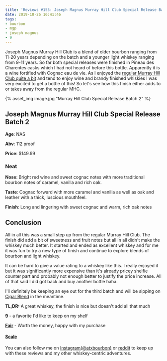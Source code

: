 ```yaml
---
title: 'Reviews #155: Joseph Magnus Murray Hill Club Special Release Batch 2'
date: 2019-10-26 16:41:46
tags:
- bourbon
- mgp
- joseph magnus
- 9
---
```


Joseph Magnus Murray Hill Club is a blend of older bourbon ranging from 11-20 years depending on the batch and a younger light whiskey ranging from 9-11 years. So far both special releases were finished in Pineau des Charentes casks which I had not heard of before this bottle. Apparently it is a wine fortified with Cognac eau de vie. As I enjoyed the [regular Murray Hill Club quite a bit](https://atxbourbon.com/2019/02/10/Reviews-72-73-Joseph-Magnus-Straight-Bourbon-and-Murray-Hill-Club/) and tend to enjoy wine and brandy finished whiskies I was very excited to get a bottle of this! So let's see how this finish either adds to or takes away from the regular MHC.

{% asset_img image.jpg "Murray Hill Club Special Release Batch 2" %}

## Joseph Magnus Murray Hill Club Special Release Batch 2
**Age**: NAS 

**Abv**: 112 proof

**Price**: $149.99

### Neat
**Nose**: Bright red wine and sweet cognac notes with more traditional bourbon notes of caramel, vanilla and rich oak. 

**Taste**: Cognac forward with more caramel and vanilla as well as oak and leather with a thick, luscious mouthfeel.

**Finish**: Long and lingering with sweet cognac and warm, rich oak notes 

## Conclusion
All in all this was a small step up from the regular Murray Hill Club. The finish did add a bit of sweetness and fruit notes but all in all didn't make the whiskey much better. It started and ended as excellent whiskey and for me it was fun to try a new type of finish and continue to explore blends of bourbon and light whiskey.

It can be hard to give a value rating to a whiskey like this. I really enjoyed it but it was significantly more expensive than it's already pricey shelfie counter part and probably not enough better to justify the price increase. All of that said I did got back and buy another bottle haha.

I'll definitely be keeping an eye out for the third batch and will be sipping on [Cigar Blend](https://atxbourbon.com/2019/10/06/Review-150-Joseph-Magnus-Cigar-Blend-Batch-12/) in the meantime. 

**TL;DR:** A great whiskey, the finish is nice but doesn't add all that much


[**9**](https://atxbourbon.com/tags/9/) - a favorite I'd like to keep on my shelf

[**Fair**](https://atxbourbon.com/tags/fair-value/) - Worth the money, happy with my purchase


#### [Scale](http://atxbourbon.com/Scale/)


You can also follow me on [Instagram(@atxbourbon)](https://www.instagram.com/atxbourbon/) or [reddit](https://www.reddit.com/r/scottmotorraddrinks/) to keep up with these reviews and my other whiskey-centric adventures.

